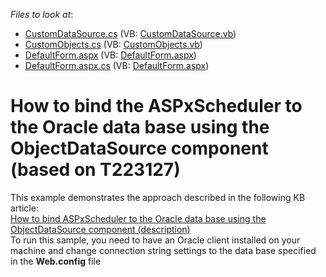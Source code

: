 <!-- default file list -->
*Files to look at*:

* [CustomDataSource.cs](./CS/WebApplication1/CustomDataSource.cs) (VB: [CustomDataSource.vb](./VB/WebApplication1/CustomDataSource.vb))
* [CustomObjects.cs](./CS/WebApplication1/CustomObjects.cs) (VB: [CustomObjects.vb](./VB/WebApplication1/CustomObjects.vb))
* [DefaultForm.aspx](./CS/WebApplication1/DefaultForm.aspx) (VB: [DefaultForm.aspx](./VB/WebApplication1/DefaultForm.aspx))
* [DefaultForm.aspx.cs](./CS/WebApplication1/DefaultForm.aspx.cs) (VB: [DefaultForm.aspx](./VB/WebApplication1/DefaultForm.aspx))
<!-- default file list end -->
# How to bind the ASPxScheduler to the Oracle data base using the ObjectDataSource component (based on T223127)


<p>This example demonstrates the approach described in the following KB article:<br /><a href="https://www.devexpress.com/Support/Center/p/T223127">How to bind ASPxScheduler to the Oracle data base using the ObjectDataSource component (description)</a><br />To run this sample, you need to have an Oracle client installed on your machine and change connection string settings to the data base specified in the <strong>Web.config</strong> file</p>

<br/>


